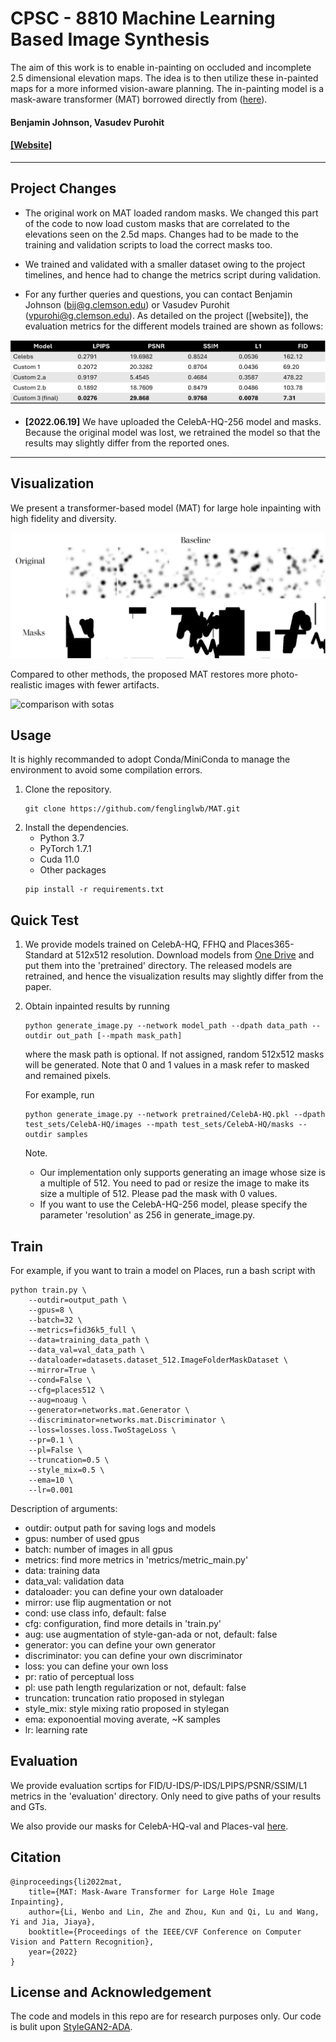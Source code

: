 # CPSC - 8810 Machine Learning Based Image Synthesis
  The aim of this work is to enable in-painting on occluded and incomplete 2.5 dimensional elevation maps. The idea is to then utilize these in-painted maps for a more informed vision-aware planning. The in-painting model is a mask-aware transformer (MAT) borrowed directly from ([here](https://arxiv.org/abs/2203.15270)).

#### Benjamin Johnson, Vasudev Purohit

#### [\[Website\]](https://arxiv.org/abs/2203.15270)
---

## **Project Changes**

- The original work on MAT loaded random masks. We changed this part of the code to now load custom masks that are correlated to the elevations seen on the 2.5d maps. Changes had to be made to the training and validation scripts to load the correct masks too.

- We trained and validated with a smaller dataset owing to the project timelines, and hence had to change the metrics script during validation.

- For any further queries and questions, you can contact Benjamin Johnson (bij@g.clemson.edu) or Vasudev Purohit (vpurohi@g.clemson.edu). As detailed on the project ([website]), the evaluation metrics for the different models trained are shown as follows:

![metrics](/figures/metrics.png)

- **\[2022.06.19\]** We have uploaded the CelebA-HQ-256 model and masks. Because the original model was lost, we retrained the model so that the results may slightly differ from the reported ones.

---

## Visualization

We present a transformer-based model (MAT) for large hole inpainting with high fidelity and diversity.

![large hole inpainting with pluralistic generation](/figures/baseline.png)

Compared to other methods, the proposed MAT restores more photo-realistic images with fewer artifacts.

![comparison with sotas](/figures/sota.png)

## Usage

It is highly recommanded to adopt Conda/MiniConda to manage the environment to avoid some compilation errors.

1. Clone the repository.
    ```shell
    git clone https://github.com/fenglinglwb/MAT.git 
    ```
2. Install the dependencies.
    - Python 3.7
    - PyTorch 1.7.1
    - Cuda 11.0
    - Other packages
    ```shell
    pip install -r requirements.txt
    ```

## Quick Test

1. We provide models trained on CelebA-HQ, FFHQ and Places365-Standard at 512x512 resolution. Download models from [One Drive](https://mycuhk-my.sharepoint.com/:f:/g/personal/1155137927_link_cuhk_edu_hk/EuY30ziF-G5BvwziuHNFzDkBVC6KBPRg69kCeHIu-BXORA?e=7OwJyE) and put them into the 'pretrained' directory. The released models are retrained, and hence the visualization results may slightly differ from the paper.

2. Obtain inpainted results by running
    ```shell
    python generate_image.py --network model_path --dpath data_path --outdir out_path [--mpath mask_path]
    ```
    where the mask path is optional. If not assigned, random 512x512 masks will be generated. Note that 0 and 1 values in a mask refer to masked and remained pixels.

    For example, run
    ```shell
    python generate_image.py --network pretrained/CelebA-HQ.pkl --dpath test_sets/CelebA-HQ/images --mpath test_sets/CelebA-HQ/masks --outdir samples
    ```

    Note. 
    - Our implementation only supports generating an image whose size is a multiple of 512. You need to pad or resize the image to make its size a multiple of 512. Please pad the mask with 0 values.
    - If you want to use the CelebA-HQ-256 model, please specify the parameter 'resolution' as 256 in generate\_image.py.

## Train

For example, if you want to train a model on Places, run a bash script with
```shell
python train.py \
    --outdir=output_path \
    --gpus=8 \
    --batch=32 \
    --metrics=fid36k5_full \
    --data=training_data_path \
    --data_val=val_data_path \
    --dataloader=datasets.dataset_512.ImageFolderMaskDataset \
    --mirror=True \
    --cond=False \
    --cfg=places512 \
    --aug=noaug \
    --generator=networks.mat.Generator \
    --discriminator=networks.mat.Discriminator \
    --loss=losses.loss.TwoStageLoss \
    --pr=0.1 \
    --pl=False \
    --truncation=0.5 \
    --style_mix=0.5 \
    --ema=10 \
    --lr=0.001
```

Description of arguments:
- outdir: output path for saving logs and models
- gpus: number of used gpus
- batch: number of images in all gpus
- metrics: find more metrics in 'metrics/metric\_main.py'
- data: training data
- data\_val: validation data
- dataloader: you can define your own dataloader
- mirror: use flip augmentation or not 
- cond: use class info, default: false
- cfg: configuration, find more details in 'train.py'
- aug: use augmentation of style-gan-ada or not, default: false
- generator: you can define your own generator
- discriminator: you can define your own discriminator
- loss: you can define your own loss
- pr: ratio of perceptual loss
- pl: use path length regularization or not, default: false
- truncation: truncation ratio proposed in stylegan
- style\_mix: style mixing ratio proposed in stylegan
- ema: exponoential moving averate, ~K samples
- lr: learning rate

## Evaluation

We provide evaluation scrtips for FID/U-IDS/P-IDS/LPIPS/PSNR/SSIM/L1 metrics in the 'evaluation' directory. Only need to give paths of your results and GTs.

We also provide our masks for CelebA-HQ-val and Places-val [here](https://mycuhk-my.sharepoint.com/:f:/g/personal/1155137927_link_cuhk_edu_hk/EuY30ziF-G5BvwziuHNFzDkBVC6KBPRg69kCeHIu-BXORA?e=7OwJyE).


## Citation

    @inproceedings{li2022mat,
        title={MAT: Mask-Aware Transformer for Large Hole Image Inpainting},
        author={Li, Wenbo and Lin, Zhe and Zhou, Kun and Qi, Lu and Wang, Yi and Jia, Jiaya},
        booktitle={Proceedings of the IEEE/CVF Conference on Computer Vision and Pattern Recognition},
        year={2022}
    }

## License and Acknowledgement
The code and models in this repo are for research purposes only. Our code is bulit upon [StyleGAN2-ADA](https://github.com/NVlabs/stylegan2-ada-pytorch).
